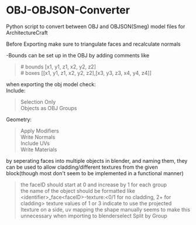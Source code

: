 # OBJ-OBJSON-Converter
Python script to convert between OBJ and OBJSON(Smeg) model files for ArchitectureCraft

Before Exporting make sure to triangulate faces and recalculate normals

-Bounds can be set up in the OBJ by adding comments like<br>
>\# bounds [x1, y1, z1, x2, y2, z2]<br>
>\# boxes [[x1, y1, z1, x2, y2, z2],[x3, y3, z3, x4, y4, z4]]<br>

when exporting the obj model check:<br>
Include:<br>
>Selection Only<br>
>Objects as OBJ Groups<br>

Geometry:<br>
>Apply Modifiers<br>
>Write Normals<br>
>Include UVs<br>
>Write Materials<br>

by seperating faces into multiple objects in blender, and naming them, they can be used to allow cladding/different textures
from the given block(though most don't seem to be implemented in a functional manner)<br>
  >the faceID should start at 0 and increase by 1 for each group<br>
  >the name of the object should be formatted like \<identifier\>_face\<faceID\>-texture:\<0/1 for no cladding, 2+ for cladding\> 
  >texture values of 1 or 3 indicate to use the projected Itexture on a side, uv mapping the shape manually seems to make this unnecessary 
>when importing to blenderselect Split by Group
